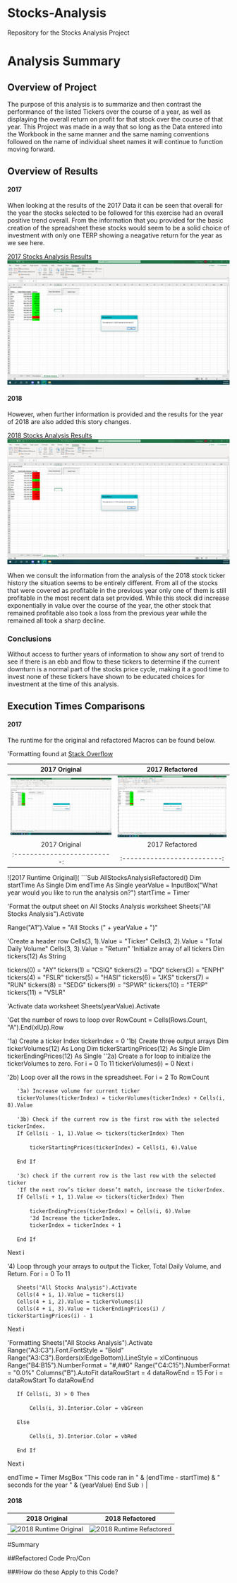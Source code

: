 # Stocks-Analysis
Repository for the Stocks Analysis Project 

# Analysis Summary

## Overview of Project

  The purpose of this analysis is to summarize and then contrast the performance of the listed Tickers over the course of a year, as well as displaying the overall return on profit for that stock over the course of that year. This Project was made in a way that so long as the Data entered into the Workbook in the same manner and the same naming conventions followed on the name of individual sheet names it will continue to function moving forward.
  
## Overview of Results

#### 2017
When looking at the results of the 2017 Data it can be seen that overall for the year the stocks selected to be followed for this exercise had an overall positive trend overall. From the information that you provided for the basic creation of the spreadsheet these stocks would seem to be a solid choice of investment with only one TERP showing a neagative return for the year as we see here. 

[2017 Stocks Analysis Results](https://github.com/CoryCMyers/Stocks-Analysis/blob/main/VBA_Challenge_2017.png) ![2017 Stocks Analysis Results](https://github.com/CoryCMyers/Stocks-Analysis/blob/main/VBA_Challenge_2017.png) 

#### 2018

However, when further information is provided and the results for the year of 2018 are also added this story changes. 

[2018 Stocks Analysis Results](https://github.com/CoryCMyers/Stocks-Analysis/blob/main/VBA_Challenge_2018.png) ![2018 Stocks Analysis Results](https://github.com/CoryCMyers/Stocks-Analysis/blob/main/VBA_Challenge_2018.png)

When we consult the information from the analysis of the 2018 stock ticker history the situation seems to be entirely different. From all of the stocks that were covered as profitable in the previous year only one of them is still profitable in the most recent data set provided. While this stock did increase exponentially in value over the course of the year, the other stock that remained profitable also took a loss from the previous year while the remained all took a sharp decline.

### Conclusions

Without access to further years of information to show any sort of trend to see if there is an ebb and flow to these tickers to determine if the current downturn is a normal part of the stocks price cycle, making it a good time to invest none of these tickers have shown to be educated choices for investment at the time of this analysis.

## Execution Times Comparisons

#### 2017

The runtime for the original and refactored Macros can be found below.

'Formatting found at [Stack Overflow](https://stackoverflow.com/questions/24319505/how-can-one-display-images-side-by-side-in-a-github-readme-md)

2017 Original | 2017 Refactored 
:-------------------------:|:-------------------------:
![2017 Runtime Original](https://github.com/CoryCMyers/Stocks-Analysis/blob/CoryCMyers-patch-1-workingOnReadme/2017Base.PNG)  |  ![2017 Runtime Refactored](https://github.com/CoryCMyers/Stocks-Analysis/blob/main/VBA_Challenge_2017.png)
2017 Original | 2017 Refactored 
:-------------------------:|:-------------------------:
![2017 Runtime Original]( ```Sub AllStocksAnalysisRefactored()
   Dim startTime As Single
   Dim endTime  As Single
   yearValue = InputBox("What year would you like to run the analysis on?")
   startTime = Timer
   
   'Format the output sheet on All Stocks Analysis worksheet
   Sheets("All Stocks Analysis").Activate
   
   Range("A1").Value = "All Stocks (" + yearValue + ")"
   
   'Create a header row
   Cells(3, 1).Value = "Ticker"
   Cells(3, 2).Value = "Total Daily Volume"
   Cells(3, 3).Value = "Return"
   'Initialize array of all tickers
   Dim tickers(12) As String
   
   tickers(0) = "AY"
   tickers(1) = "CSIQ"
   tickers(2) = "DQ"
   tickers(3) = "ENPH"
   tickers(4) = "FSLR"
   tickers(5) = "HASI"
   tickers(6) = "JKS"
   tickers(7) = "RUN"
   tickers(8) = "SEDG"
   tickers(9) = "SPWR"
   tickers(10) = "TERP"
   tickers(11) = "VSLR"
   
   'Activate data worksheet
   Sheets(yearValue).Activate
   
   'Get the number of rows to loop over
   RowCount = Cells(Rows.Count, "A").End(xlUp).Row
   
   '1a) Create a ticker Index
   tickerIndex = 0
   '1b) Create three output arrays
   Dim tickerVolumes(12) As Long
   Dim tickerStartingPrices(12) As Single
   Dim tickerEndingPrices(12) As Single
   ''2a) Create a for loop to initialize the tickerVolumes to zero.
   For i = 0 To 11
       tickerVolumes(i) = 0
   Next i
       
   '2b) Loop over all the rows in the spreadsheet.
   For i = 2 To RowCount
   
       '3a) Increase volume for current ticker
       tickerVolumes(tickerIndex) = tickerVolumes(tickerIndex) + Cells(i, 8).Value
       
       '3b) Check if the current row is the first row with the selected tickerIndex.
       If Cells(i - 1, 1).Value <> tickers(tickerIndex) Then
           
           tickerStartingPrices(tickerIndex) = Cells(i, 6).Value
           
       End If
       
       '3c) check if the current row is the last row with the selected ticker
       'If the next row’s ticker doesn’t match, increase the tickerIndex.
       If Cells(i + 1, 1).Value <> tickers(tickerIndex) Then
           
           tickerEndingPrices(tickerIndex) = Cells(i, 6).Value
           '3d Increase the tickerIndex.
           tickerIndex = tickerIndex + 1
           
       End If
   
   Next i
   
   '4) Loop through your arrays to output the Ticker, Total Daily Volume, and Return.
   For i = 0 To 11
       
       Sheets("All Stocks Analysis").Activate
       Cells(4 + i, 1).Value = tickers(i)
       Cells(4 + i, 2).Value = tickerVolumes(i)
       Cells(4 + i, 3).Value = tickerEndingPrices(i) / tickerStartingPrices(i) - 1
       
   Next i
   
   'Formatting
   Sheets("All Stocks Analysis").Activate
   Range("A3:C3").Font.FontStyle = "Bold"
   Range("A3:C3").Borders(xlEdgeBottom).LineStyle = xlContinuous
   Range("B4:B15").NumberFormat = "#,##0"
   Range("C4:C15").NumberFormat = "0.0%"
   Columns("B").AutoFit
   dataRowStart = 4
   dataRowEnd = 15
   For i = dataRowStart To dataRowEnd
       
       If Cells(i, 3) > 0 Then
           
           Cells(i, 3).Interior.Color = vbGreen
           
       Else
       
           Cells(i, 3).Interior.Color = vbRed
           
       End If
       
   Next i
 
   endTime = Timer
   MsgBox "This code ran in " & (endTime - startTime) & " seconds for the year " & (yearValue)
End Sub
```)``` |    
#### 2018

2018 Original             |  2018 Refactored
:-------------------------:|:-------------------------:
![2018 Runtime Original](https://github.com/CoryCMyers/Stocks-Analysis/blob/CoryCMyers-patch-1-workingOnReadme/2018Base.PNG)  |  ![2018 Runtime Refactored](https://github.com/CoryCMyers/Stocks-Analysis/blob/CoryCMyers-patch-1-workingOnReadme/VBA_Challenge_2018.png)

#Summary

##Refactored Code Pro/Con


###How do these Apply to this Code?
  
  

